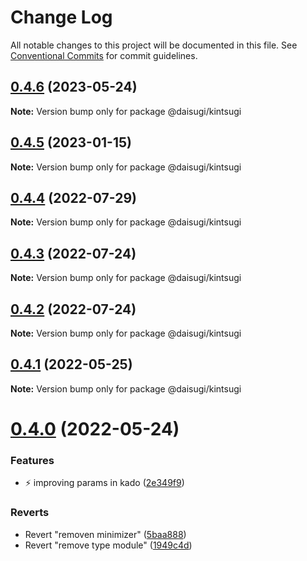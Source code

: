 # Change Log

All notable changes to this project will be documented in this file.
See [Conventional Commits](https://conventionalcommits.org) for commit guidelines.

## [0.4.6](https://github.com/daisugiland/daisugi/compare/@daisugi/kintsugi@0.4.5...@daisugi/kintsugi@0.4.6) (2023-05-24)

**Note:** Version bump only for package @daisugi/kintsugi

## [0.4.5](https://github.com/daisugiland/daisugi/compare/@daisugi/kintsugi@0.4.4...@daisugi/kintsugi@0.4.5) (2023-01-15)

**Note:** Version bump only for package @daisugi/kintsugi

## [0.4.4](https://github.com/daisugiland/daisugi/compare/@daisugi/kintsugi@0.4.3...@daisugi/kintsugi@0.4.4) (2022-07-29)

**Note:** Version bump only for package @daisugi/kintsugi

## [0.4.3](https://github.com/daisugiland/daisugi/compare/@daisugi/kintsugi@0.4.2...@daisugi/kintsugi@0.4.3) (2022-07-24)

**Note:** Version bump only for package @daisugi/kintsugi

## [0.4.2](https://github.com/daisugiland/daisugi/compare/@daisugi/kintsugi@0.4.1...@daisugi/kintsugi@0.4.2) (2022-07-24)

**Note:** Version bump only for package @daisugi/kintsugi

## [0.4.1](https://github.com/daisugiland/daisugi/compare/@daisugi/kintsugi@0.4.0...@daisugi/kintsugi@0.4.1) (2022-05-25)

**Note:** Version bump only for package @daisugi/kintsugi

# [0.4.0](https://github.com/daisugiland/daisugi/compare/@daisugi/kintsugi@0.3.9...@daisugi/kintsugi@0.4.0) (2022-05-24)

### Features

* :zap: improving params in kado ([2e349f9](https://github.com/daisugiland/daisugi/commit/2e349f917d1af79511b13ece3720baeca855e413))

### Reverts

* Revert "removen minimizer" ([5baa888](https://github.com/daisugiland/daisugi/commit/5baa88806a091420549575d7b01338e40a343be3))
* Revert "remove type module" ([1949c4d](https://github.com/daisugiland/daisugi/commit/1949c4d33ec01425682dd474b1852dbda13f50bd))
